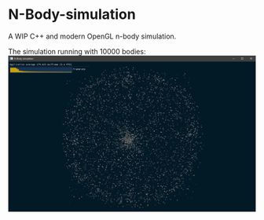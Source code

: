 # N-Body-simulation
A WIP C++ and modern OpenGL n-body simulation.

The simulation running with 10000 bodies:
![Screenshot](Docs/screenshot1.png)

